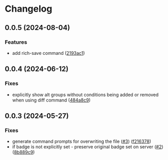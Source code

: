 # Changelog
## 0.0.5 (2024-08-04)


### Features

* add rich-save command ([2193ac1](https://github.com/suXinjke/cruncheevos/commit/2193ac19a0c55d11a2cc07be59716b9b2fe92b5e))

## 0.0.4 (2024-06-12)


### Fixes

* explicitly show alt groups without conditions being added or removed when using diff command ([484a8c9](https://github.com/suXinjke/cruncheevos/commit/484a8c9abbc7a6abb06293ba8e2f75efe392a17a))

## 0.0.3 (2024-05-27)


### Fixes

* generate command prompts for overwriting the file ([#3](https://github.com/suXinjke/cruncheevos/issues/3)) ([f216378](https://github.com/suXinjke/cruncheevos/commit/f2163788372c4279f606ed4943d92170405e9454))
* if badge is not explicitly set - preserve original badge set on server ([#2](https://github.com/suXinjke/cruncheevos/issues/2)) ([8b889c9](https://github.com/suXinjke/cruncheevos/commit/8b889c977634caa0ba92a471c905c93b712bf957))
